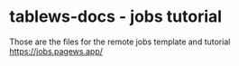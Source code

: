 # tablews-docs - jobs tutorial


Those are the files for the remote jobs template and tutorial
https://jobs.pagews.app/